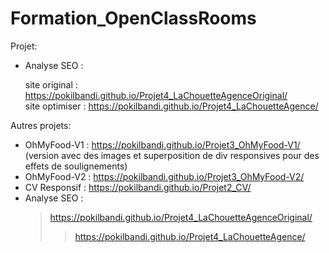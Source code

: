 
# Formation_OpenClassRooms

Projet:

* Analyse SEO : 

	site original : https://pokilbandi.github.io/Projet4_LaChouetteAgenceOriginal/<br>
	site optimiser : https://pokilbandi.github.io/Projet4_LaChouetteAgence/<br>


Autres projets:

* OhMyFood-V1 : https://pokilbandi.github.io/Projet3_OhMyFood-V1/<br>
(version avec des images et superposition de div responsives pour des effets de soulignements)<br>
* OhMyFood-V2 : https://pokilbandi.github.io/Projet3_OhMyFood-V2/<br>
* CV Responsif : https://pokilbandi.github.io/Projet2_CV/<br>
* Analyse SEO :
	>  https://pokilbandi.github.io/Projet4_LaChouetteAgenceOriginal/<br>
	>> https://pokilbandi.github.io/Projet4_LaChouetteAgence/<br>


